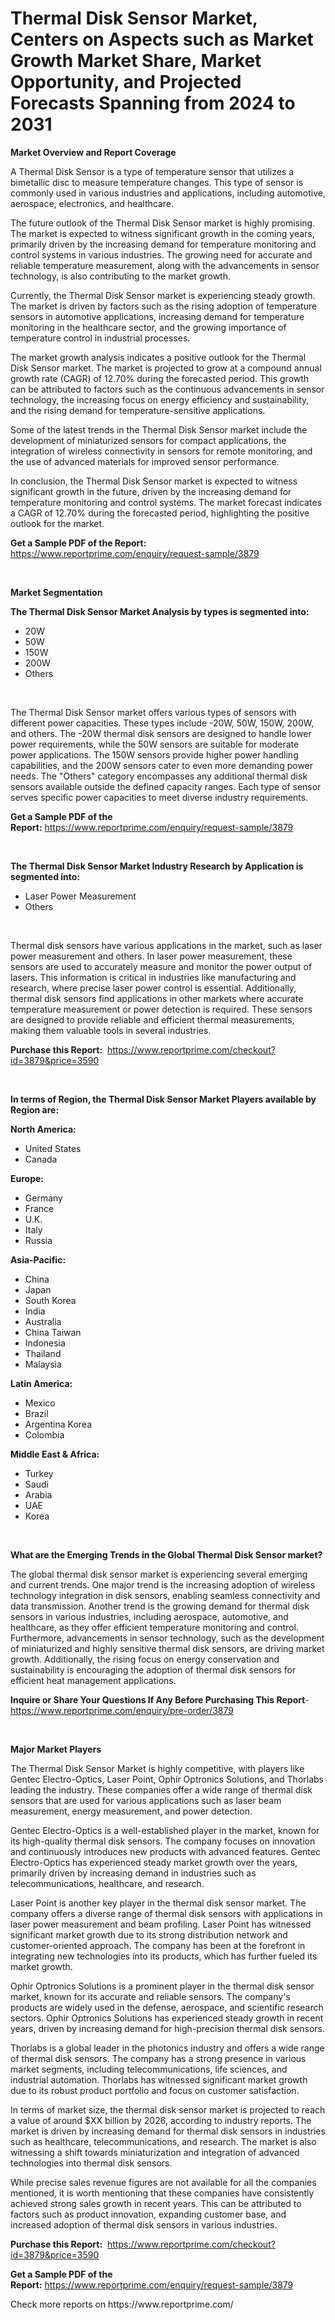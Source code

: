 <p><h1>Thermal Disk Sensor Market, Centers on Aspects such as Market Growth Market Share, Market Opportunity, and Projected Forecasts Spanning from 2024 to 2031</h1></p><p><strong>Market Overview and Report Coverage</strong></p>
<p><p>A Thermal Disk Sensor is a type of temperature sensor that utilizes a bimetallic disc to measure temperature changes. This type of sensor is commonly used in various industries and applications, including automotive, aerospace, electronics, and healthcare.</p><p>The future outlook of the Thermal Disk Sensor market is highly promising. The market is expected to witness significant growth in the coming years, primarily driven by the increasing demand for temperature monitoring and control systems in various industries. The growing need for accurate and reliable temperature measurement, along with the advancements in sensor technology, is also contributing to the market growth.</p><p>Currently, the Thermal Disk Sensor market is experiencing steady growth. The market is driven by factors such as the rising adoption of temperature sensors in automotive applications, increasing demand for temperature monitoring in the healthcare sector, and the growing importance of temperature control in industrial processes.</p><p>The market growth analysis indicates a positive outlook for the Thermal Disk Sensor market. The market is projected to grow at a compound annual growth rate (CAGR) of 12.70% during the forecasted period. This growth can be attributed to factors such as the continuous advancements in sensor technology, the increasing focus on energy efficiency and sustainability, and the rising demand for temperature-sensitive applications.</p><p>Some of the latest trends in the Thermal Disk Sensor market include the development of miniaturized sensors for compact applications, the integration of wireless connectivity in sensors for remote monitoring, and the use of advanced materials for improved sensor performance.</p><p>In conclusion, the Thermal Disk Sensor market is expected to witness significant growth in the future, driven by the increasing demand for temperature monitoring and control systems. The market forecast indicates a CAGR of 12.70% during the forecasted period, highlighting the positive outlook for the market.</p></p>
<p><strong>Get a Sample PDF of the Report:</strong> <a href="https://www.reportprime.com/enquiry/request-sample/3879">https://www.reportprime.com/enquiry/request-sample/3879</a></p>
<p>&nbsp;</p>
<p><strong>Market Segmentation</strong></p>
<p><strong>The Thermal Disk Sensor Market Analysis by types is segmented into:</strong></p>
<p><ul><li>20W</li><li>50W</li><li>150W</li><li>200W</li><li>Others</li></ul></p>
<p>&nbsp;</p>
<p><p>The Thermal Disk Sensor market offers various types of sensors with different power capacities. These types include -20W, 50W, 150W, 200W, and others. The -20W thermal disk sensors are designed to handle lower power requirements, while the 50W sensors are suitable for moderate power applications. The 150W sensors provide higher power handling capabilities, and the 200W sensors cater to even more demanding power needs. The "Others" category encompasses any additional thermal disk sensors available outside the defined capacity ranges. Each type of sensor serves specific power capacities to meet diverse industry requirements.</p></p>
<p><strong>Get a Sample PDF of the Report:</strong>&nbsp;<a href="https://www.reportprime.com/enquiry/request-sample/3879">https://www.reportprime.com/enquiry/request-sample/3879</a></p>
<p>&nbsp;</p>
<p><strong>The Thermal Disk Sensor Market Industry Research by Application is segmented into:</strong></p>
<p><ul><li>Laser Power Measurement</li><li>Others</li></ul></p>
<p>&nbsp;</p>
<p><p>Thermal disk sensors have various applications in the market, such as laser power measurement and others. In laser power measurement, these sensors are used to accurately measure and monitor the power output of lasers. This information is critical in industries like manufacturing and research, where precise laser power control is essential. Additionally, thermal disk sensors find applications in other markets where accurate temperature measurement or power detection is required. These sensors are designed to provide reliable and efficient thermal measurements, making them valuable tools in several industries.</p></p>
<p><strong>Purchase this Report:</strong>&nbsp; <a href="https://www.reportprime.com/checkout?id=3879&price=3590">https://www.reportprime.com/checkout?id=3879&price=3590</a></p>
<p>&nbsp;</p>
<p><strong>In terms of Region, the Thermal Disk Sensor Market Players available by Region are:</strong></p>
<p>
    <p> <strong> North America: </strong>
        <ul>
            <li>United States</li>
            <li>Canada</li>
        </ul>
        </p> 
    <p> <strong> Europe: </strong>
        <ul>
            <li>Germany</li>
            <li>France</li>
            <li>U.K.</li>
            <li>Italy</li>
            <li>Russia</li>
        </ul>
        </p> 
    <p> <strong> Asia-Pacific: </strong>
        <ul>
            <li>China</li>
            <li>Japan</li>
            <li>South Korea</li>
            <li>India</li>
            <li>Australia</li>
            <li>China Taiwan</li>
            <li>Indonesia</li>
            <li>Thailand</li>
            <li>Malaysia</li>
        </ul>
        </p> 
    <p> <strong> Latin America: </strong>
        <ul>
            <li>Mexico</li>
            <li>Brazil</li>
            <li>Argentina Korea</li>
            <li>Colombia</li>
        </ul>
        </p> 
    <p> <strong> Middle East & Africa: </strong>
        <ul>
            <li>Turkey</li>
            <li>Saudi</li>
            <li>Arabia</li>
            <li>UAE</li>
            <li>Korea</li>
        </ul>
    </p>
    </p>
<p>&nbsp;</p>
<p><strong>What are the Emerging Trends in the Global Thermal Disk Sensor market?</strong></p>
<p><p>The global thermal disk sensor market is experiencing several emerging and current trends. One major trend is the increasing adoption of wireless technology integration in disk sensors, enabling seamless connectivity and data transmission. Another trend is the growing demand for thermal disk sensors in various industries, including aerospace, automotive, and healthcare, as they offer efficient temperature monitoring and control. Furthermore, advancements in sensor technology, such as the development of miniaturized and highly sensitive thermal disk sensors, are driving market growth. Additionally, the rising focus on energy conservation and sustainability is encouraging the adoption of thermal disk sensors for efficient heat management applications.</p></p>
<p><strong>Inquire or Share Your Questions If Any Before Purchasing This Report</strong>- <a href="https://www.reportprime.com/enquiry/pre-order/3879">https://www.reportprime.com/enquiry/pre-order/3879</a></p>
<p>&nbsp;</p>
<p><strong>Major Market Players</strong></p>
<p><p>The Thermal Disk Sensor Market is highly competitive, with players like Gentec Electro-Optics, Laser Point, Ophir Optronics Solutions, and Thorlabs leading the industry. These companies offer a wide range of thermal disk sensors that are used for various applications such as laser beam measurement, energy measurement, and power detection.</p><p>Gentec Electro-Optics is a well-established player in the market, known for its high-quality thermal disk sensors. The company focuses on innovation and continuously introduces new products with advanced features. Gentec Electro-Optics has experienced steady market growth over the years, primarily driven by increasing demand in industries such as telecommunications, healthcare, and research.</p><p>Laser Point is another key player in the thermal disk sensor market. The company offers a diverse range of thermal disk sensors with applications in laser power measurement and beam profiling. Laser Point has witnessed significant market growth due to its strong distribution network and customer-oriented approach. The company has been at the forefront in integrating new technologies into its products, which has further fueled its market growth.</p><p>Ophir Optronics Solutions is a prominent player in the thermal disk sensor market, known for its accurate and reliable sensors. The company's products are widely used in the defense, aerospace, and scientific research sectors. Ophir Optronics Solutions has experienced steady growth in recent years, driven by increasing demand for high-precision thermal disk sensors.</p><p>Thorlabs is a global leader in the photonics industry and offers a wide range of thermal disk sensors. The company has a strong presence in various market segments, including telecommunications, life sciences, and industrial automation. Thorlabs has witnessed significant market growth due to its robust product portfolio and focus on customer satisfaction.</p><p>In terms of market size, the thermal disk sensor market is projected to reach a value of around $XX billion by 2026, according to industry reports. The market is driven by increasing demand for thermal disk sensors in industries such as healthcare, telecommunications, and research. The market is also witnessing a shift towards miniaturization and integration of advanced technologies into thermal disk sensors.</p><p>While precise sales revenue figures are not available for all the companies mentioned, it is worth mentioning that these companies have consistently achieved strong sales growth in recent years. This can be attributed to factors such as product innovation, expanding customer base, and increased adoption of thermal disk sensors in various industries.</p></p>
<p><strong>Purchase this Report:</strong>&nbsp;&nbsp;<a href="https://www.reportprime.com/checkout?id=3879&price=3590">https://www.reportprime.com/checkout?id=3879&price=3590</a></p>
<p></p>
<p><strong>Get a Sample PDF of the Report:</strong>&nbsp;<a href="https://www.reportprime.com/enquiry/request-sample/3879">https://www.reportprime.com/enquiry/request-sample/3879</a></p>
<p>Check more reports on https://www.reportprime.com/</p>